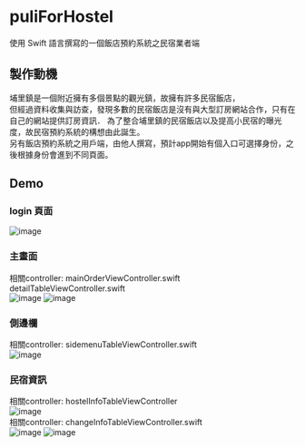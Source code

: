 

# puliForHostel
  使用 Swift 語言撰寫的一個飯店預約系統之民宿業者端
 
 
## 製作動機
  埔里鎮是一個附近擁有多個景點的觀光鎮，故擁有許多民宿飯店，<br>但經過資料收集與訪查，發現多數的民宿飯店是沒有與大型訂房網站合作，只有在自己的網站提供訂房資訊．
  為了整合埔里鎮的民宿飯店以及提高小民宿的曝光度，故民宿預約系統的構想由此誕生。<br>另有飯店預約系統之用戶端，由他人撰寫，預計app開始有個入口可選擇身份，之後根據身份會進到不同頁面。
 
 
## Demo

### login 頁面
![image](/pics/login.png "相關controller:loginViewController.swift") <br>

### 主畫面
相關controller: mainOrderViewController.swift    detailTableViewController.swift <br>
![image](/pics/%E5%9C%96%E7%89%87%201.png "相關controller:loginViewController.swift") 
![image](/pics/%E5%9C%96%E7%89%87%202.png "相關controller:detailTableViewController.swift") <br>

### 側邊欄
相關controller: sidemenuTableViewController.swift <br>
![image](/pics/%E5%9C%96%E7%89%87%203.png "相關controller:sidemenuTableViewController.swift") <br>

### 民宿資訊
相關controller: hostelInfoTableViewController <br>
![image](/pics/%E5%9C%96%E7%89%87%204.png "相關controller:hostelInfoTableViewController") <br>
相關controller: changeInfoTableViewController.swift <br>
![image](/pics/%E5%9C%96%E7%89%87%205.png "相關controller:changeInfoTableViewController.swift ")
![image](/pics/%E5%9C%96%E7%89%87%206.png "相關controller:changeInfoTableViewController.swift ")
